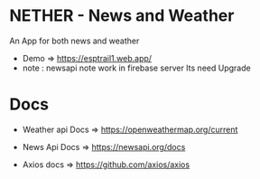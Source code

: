# NETHER - News and Weather

An App for both news and weather

- Demo => https://esptrail1.web.app/
- note : newsapi note work in firebase server Its need Upgrade

# Docs

- Weather api Docs => https://openweathermap.org/current

- News Api Docs => https://newsapi.org/docs

- Axios docs => https://github.com/axios/axios
